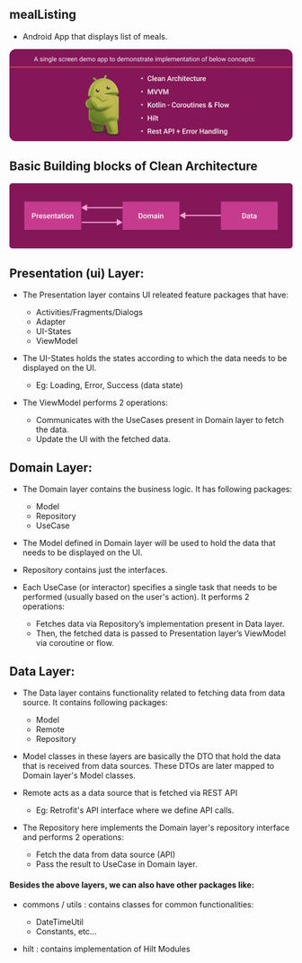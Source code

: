 ## mealListing
* Android App that displays list of meals.

![](/images/header.png)

## Basic Building blocks of Clean Architecture

![](/images/clean_architecture.png)

## Presentation (ui) Layer:

* The Presentation layer contains UI releated feature packages that have:
  * Activities/Fragments/Dialogs
  * Adapter
  * UI-States
  * ViewModel

* The UI-States holds the states according to which the data needs to be displayed on the UI.
  * Eg: Loading, Error, Success (data state)

* The ViewModel  performs 2 operations:
  * Communicates with the UseCases present in Domain layer to fetch the data.
  * Update the UI with the fetched data.

## Domain Layer:
* The Domain layer contains the business logic. It has following packages:
  * Model
  * Repository
  * UseCase

* The Model defined in Domain layer will be used to hold the data that needs to be displayed on the UI.

* Repository contains just the interfaces.

* Each UseCase (or interactor) specifies a single task that needs to be performed (usually based on the user's action). It  performs 2 operations:
  * Fetches data via Repository’s implementation present in Data layer.
  * Then, the fetched data is passed to Presentation layer’s ViewModel via coroutine or flow.

## Data Layer:

* The Data layer contains functionality related to fetching data from data source. It contains following packages:
  * Model
  * Remote
  * Repository

* Model classes in these layers are basically the DTO that hold the data that is received from data sources. These DTOs are later mapped to Domain layer's Model classes.

* Remote acts as a data source that is fetched via REST API
  * Eg: Retrofit's API interface where we define API calls.

* The Repository here implements the Domain layer's repository interface and performs 2 operations:
  * Fetch the data from data source (API)
  * Pass the result to UseCase in Domain layer.

#### Besides the above layers, we can also have other packages like:

* commons / utils : contains classes for common functionalities:
  * DateTimeUtil
  * Constants, etc...

* hilt : contains implementation of Hilt Modules